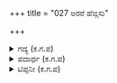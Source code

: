 +++
title = "027 ಅರರೆ ಹೆಙ್ಗಸು"

+++

<details><summary>ಗದ್ಯ (ಕ.ಗ.ಪ) </summary>

27. ಧರ್ಮರಾಯ ದ್ರೌಪದಿಗೆ ಹೇಳಿದ. "ಸೈರಂಧ್ರಿ ನೀನು ಹೆಂಗಸು, ಧೈರ್ಯಸ್ಥೆ. ಸ್ವಲ್ಪ ಮೌನದಿಂದಿದ್ದರೆ ಏನು ಕೊಳ್ಳೆಹೋಗುತ್ತದೆ? ಅಲ್ಲದೆ ಮಹಾರಾಜನ ಬಳಿಯಲ್ಲಿ ಈ ಬಗೆಯ ಬಾಯಿಬಡಿಕತನ ಮರ್ಯಾದೆ ತರುವಂಥದ್ದೇನು ?" ಈ ಮಾತು ಕೇಳಿದ ಸೈರಂಧ್ರಿ ಕೆರಳಿದಳು. ಅನಂತರ "ಈ ಹಿರಿಯರಲ್ಲಿ ಏನೂ ಹುರುಳಿಲ್ಲ. ಈ ವಿಷಯವನ್ನು ಮೊದಲು ಭೀಮನೊಡನೆ ಪ್ರಸ್ತಾಪಿಸುತ್ತೇನೆ. ಆಮೇಲೆ ಏನಾಗುತ್ತದೋ ನೋಡೋಣ" ಎಂದುಕೊಂಡು ಮನೆಗೆ ಹೊರಟಳು.
</details>

<details><summary>ಪದಾರ್ಥ (ಕ.ಗ.ಪ) </summary>

ಮೋನ-ಮೌನ, ಅಂತರ-ವ್ಯತ್ಯಾಸ
</details>

<details><summary>ಟಿಪ್ಪನೀ (ಕ.ಗ.ಪ) </summary>

ಮೂಲಭಾರತದಲ್ಲಿ ದ್ರೌಪದಿ ಭೀಮನನ್ನು ಸ್ಮರಿಸಿದ್ದಾಳೆ. ಕಿಂಕರೋಮಿ ? (ಏನು ಮಾಡಲಿ), ಕಿಂಗಚ್ಛಾಮಿ (ಎಲ್ಲಿ ಹೋಗಲಿ?) ಕಥಂ ಕಾರ್ಯಂಭವೇನ್‍ಮಮ ಎಂದು ಮನಸ್ಸಿನಲ್ಲೇ ಕೇಳಿಕೊಂಡು ಭೀಮಂ ವೈ ಮನಸಾಗಮತ್ ಭೀಮನನ್ನು ಸ್ಮರಿಸಿದಳು ಎಂಬ ಮಾತಿದೆ.
</details>
